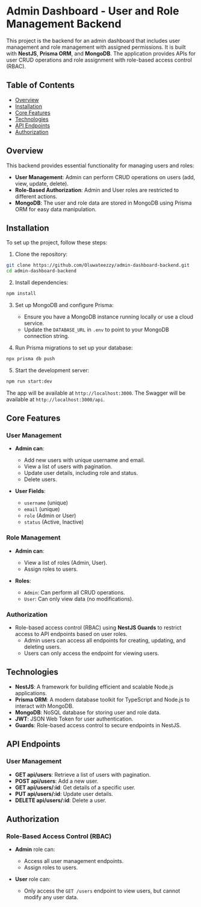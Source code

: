 # Admin Dashboard - User and Role Management Backend

This project is the backend for an admin dashboard that includes user management and role management with assigned permissions. It is built with **NestJS**, **Prisma ORM**, and **MongoDB**. The application provides APIs for user CRUD operations and role assignment with role-based access control (RBAC).

## Table of Contents

- [Overview](#overview)
- [Installation](#installation)
- [Core Features](#core-features)
- [Technologies](#technologies)
- [API Endpoints](#api-endpoints)
- [Authorization](#authorization)

## Overview

This backend provides essential functionality for managing users and roles:

- **User Management**: Admin can perform CRUD operations on users (add, view, update, delete).
- **Role-Based Authorization**: Admin and User roles are restricted to different actions.
- **MongoDB**: The user and role data are stored in MongoDB using Prisma ORM for easy data manipulation.

## Installation

To set up the project, follow these steps:

1. Clone the repository:

```bash
git clone https://github.com/Oluwateezzy/admin-dashboard-backend.git
cd admin-dashboard-backend
```

2. Install dependencies:

```bash
npm install
```

3. Set up MongoDB and configure Prisma:
   - Ensure you have a MongoDB instance running locally or use a cloud service.
   - Update the `DATABASE_URL` in `.env` to point to your MongoDB connection string.

4. Run Prisma migrations to set up your database:

```bash
npx prisma db push
```

5. Start the development server:

```bash
npm run start:dev
```

The app will be available at `http://localhost:3000`.
The Swagger will be available at `http://localhost:3000/api`.



## Core Features

### User Management
- **Admin can**:
  - Add new users with unique username and email.
  - View a list of users with pagination.
  - Update user details, including role and status.
  - Delete users.

- **User Fields**:
  - `username` (unique)
  - `email` (unique)
  - `role` (Admin or User)
  - `status` (Active, Inactive)

### Role Management
- **Admin can**:
  - View a list of roles (Admin, User).
  - Assign roles to users.

- **Roles**:
  - `Admin`: Can perform all CRUD operations.
  - `User`: Can only view data (no modifications).

### Authorization
- Role-based access control (RBAC) using **NestJS Guards** to restrict access to API endpoints based on user roles.
  - Admin users can access all endpoints for creating, updating, and deleting users.
  - Users can only access the endpoint for viewing users.

## Technologies

- **NestJS**: A framework for building efficient and scalable Node.js applications.
- **Prisma ORM**: A modern database toolkit for TypeScript and Node.js to interact with MongoDB.
- **MongoDB**: NoSQL database for storing user and role data.
- **JWT**: JSON Web Token for user authentication.
- **Guards**: Role-based access control to secure endpoints in NestJS.

## API Endpoints

### User Management

- **GET api/users**: Retrieve a list of users with pagination.
- **POST api/users**: Add a new user.
- **GET api/users/:id**: Get details of a specific user.
- **PUT api/users/:id**: Update user details.
- **DELETE api/users/:id**: Delete a user.

## Authorization

### Role-Based Access Control (RBAC)

- **Admin** role can:
  - Access all user management endpoints.
  - Assign roles to users.
  
- **User** role can:
  - Only access the `GET /users` endpoint to view users, but cannot modify any user data.